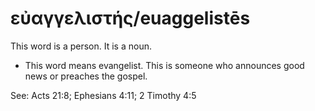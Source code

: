 # εὐαγγελιστής/euaggelistēs
This word is a person. It is a noun.

* This word means evangelist. This is someone who announces good news or preaches the gospel.

See: Acts 21:8; Ephesians 4:11; 2 Timothy 4:5
